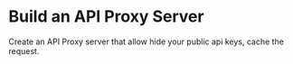 # Build an API Proxy Server

Create an API Proxy server that allow hide your public api keys, cache the request.
